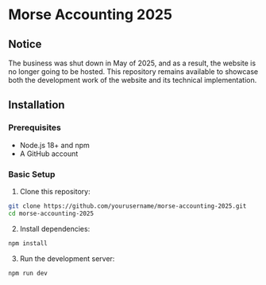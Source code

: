 # Morse Accounting 2025

## Notice

The business was shut down in May of 2025, and as a result, the website is no longer going to be hosted. This repository remains available to showcase both the development work of the website and its technical implementation.

## Installation

### Prerequisites

- Node.js 18+ and npm
- A GitHub account

### Basic Setup

1. Clone this repository:

```bash
git clone https://github.com/yourusername/morse-accounting-2025.git
cd morse-accounting-2025
```

2. Install dependencies:

```bash
npm install
```

3. Run the development server:

```bash
npm run dev
```
